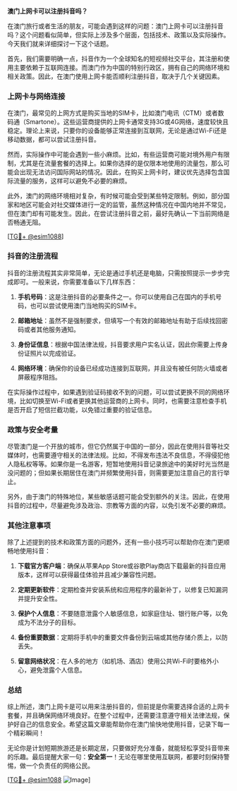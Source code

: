 **澳门上网卡可以注册抖音吗？**

在澳门旅行或者生活的朋友，可能会遇到这样的问题：澳门上网卡可以注册抖音吗？这个问题看似简单，但实际上涉及多个层面，包括技术、政策以及实际操作。今天我们就来详细探讨一下这个话题。

首先，我们需要明确一点，抖音作为一个全球知名的短视频社交平台，其注册和使用主要依赖于互联网连接。而澳门作为中国的特别行政区，拥有自己的网络环境和相关政策。因此，在澳门使用上网卡能否顺利注册抖音，取决于几个关键因素。

### 上网卡与网络连接

在澳门，最常见的上网方式是购买当地的SIM卡，比如澳门电讯（CTM）或者数码通（Smartone）。这些运营商提供的上网卡通常支持3G或4G网络，速度较快且稳定。理论上来说，只要你的设备能够正常连接到互联网，无论是通过Wi-Fi还是移动数据，都可以尝试注册抖音。

然而，实际操作中可能会遇到一些小麻烦。比如，有些运营商可能对境外用户有限制，尤其是在流量套餐的选择上。如果你选择的是仅限本地使用的流量包，那么可能会出现无法访问国际网站的情况。因此，在购买上网卡时，建议优先选择包含国际流量的服务，这样可以避免不必要的麻烦。

此外，澳门的网络环境相对复杂，有时候可能会受到某些特定限制。例如，部分国家和地区可能会对社交媒体进行一定的监管，虽然这种情况在中国内地并不常见，但在澳门却有可能发生。因此，在尝试注册抖音之前，最好先确认一下当前网络是否畅通无阻。

[[TG💪+ @esim1088](https://t.me/s/esim1088)]

### 抖音的注册流程

抖音的注册流程其实非常简单，无论是通过手机还是电脑，只需按照提示一步步完成即可。一般来说，你需要准备以下几样东西：

1. **手机号码**：这是注册抖音的必要条件之一。你可以使用自己在国内的手机号码，也可以尝试使用澳门当地购买的SIM卡。
   
2. **邮箱地址**：虽然不是强制要求，但填写一个有效的邮箱地址有助于后续找回密码或者其他服务通知。

3. **身份证信息**：根据中国法律法规，抖音要求用户实名认证，因此你需要上传身份证照片以完成验证。

4. **网络环境**：确保你的设备已经成功连接到互联网，并且没有被任何防火墙或者屏蔽程序阻挡。

在实际操作过程中，如果遇到验证码接收不到的问题，可以尝试更换不同的网络环境，比如切换至Wi-Fi或者更换其他运营商的上网卡。同时，也需要注意检查手机是否开启了短信拦截功能，以免错过重要的验证信息。

### 政策与安全考量

尽管澳门是一个开放的城市，但它仍然属于中国的一部分，因此在使用抖音等社交媒体时，也需要遵守相关的法律法规。比如，不得发布违法不良信息，不得侵犯他人隐私权等等。如果你是一名游客，短暂地使用抖音记录旅途中的美好时光当然是没问题的；但如果长期居住在澳门并频繁使用抖音，则需要更加注意自己的言行举止。

另外，由于澳门的特殊地位，某些敏感话题可能会受到额外的关注。因此，在使用抖音的过程中，尽量避免涉及政治、宗教等方面的内容，以免引发不必要的麻烦。

### 其他注意事项

除了上述提到的技术和政策方面的问题外，还有一些小技巧可以帮助你在澳门更顺畅地使用抖音：

1. **下载官方客户端**：确保从苹果App Store或谷歌Play商店下载最新的抖音应用版本，这样可以获得最佳体验并且减少兼容性问题。

2. **定期更新软件**：定期检查并安装系统和应用程序的最新补丁，以修复已知漏洞并提升安全性。

3. **保护个人信息**：不要随意泄露个人敏感信息，如家庭住址、银行账户等，以免成为不法分子的目标。

4. **备份重要数据**：定期将手机中的重要文件备份到云端或其他存储介质上，以防丢失。

5. **留意网络状况**：在人多的地方（如机场、酒店）使用公共Wi-Fi时要格外小心，避免泄露个人信息。

### 总结

综上所述，澳门上网卡是可以用来注册抖音的，但前提是你需要选择合适的上网卡套餐，并且确保网络环境良好。在整个过程中，还需要注意遵守相关法律法规，保护好自己的信息安全。希望这篇文章能帮助你在澳门愉快地使用抖音，记录下每一个精彩瞬间！

无论你是计划短期旅游还是长期定居，只要做好充分准备，就能轻松享受抖音带来的乐趣。最后提醒大家一句：**安全第一**！无论在哪里使用互联网，都要时刻保持警惕，做一个负责任的网络公民。

[[TG💪+ @esim1088](https://t.me/s/esim1088) ![Image](https://i.postimg.cc/4NQfJmqS/Snipaste-2025-05-13-00-14-12.png)]